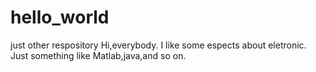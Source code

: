 # hello_world
just other respository
Hi,everybody.
I like some espects about eletronic.
Just something like Matlab,java,and so on.

